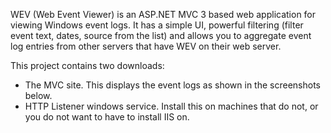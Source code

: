 WEV (Web Event Viewer) is an ASP.NET MVC 3 based web application for viewing Windows event logs. It has a simple UI, powerful filtering (filter event text, dates, source from the list) and allows you to aggregate event log entries from other servers that have WEV on their web server.

This project contains two downloads:
- The MVC site. This displays the event logs as shown in the screenshots below.
- HTTP Listener windows service. Install this on machines that do not, or you do not want to have to install IIS on.
